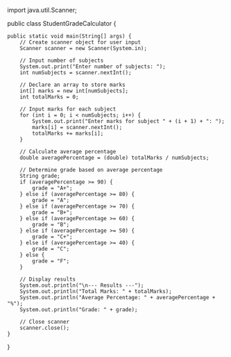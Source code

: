 import java.util.Scanner;

public class StudentGradeCalculator {

    public static void main(String[] args) {
        // Create scanner object for user input
        Scanner scanner = new Scanner(System.in);

        // Input number of subjects
        System.out.print("Enter number of subjects: ");
        int numSubjects = scanner.nextInt();

        // Declare an array to store marks
        int[] marks = new int[numSubjects];
        int totalMarks = 0;

        // Input marks for each subject
        for (int i = 0; i < numSubjects; i++) {
            System.out.print("Enter marks for subject " + (i + 1) + ": ");
            marks[i] = scanner.nextInt();
            totalMarks += marks[i];
        }

        // Calculate average percentage
        double averagePercentage = (double) totalMarks / numSubjects;

        // Determine grade based on average percentage
        String grade;
        if (averagePercentage >= 90) {
            grade = "A+";
        } else if (averagePercentage >= 80) {
            grade = "A";
        } else if (averagePercentage >= 70) {
            grade = "B+";
        } else if (averagePercentage >= 60) {
            grade = "B";
        } else if (averagePercentage >= 50) {
            grade = "C+";
        } else if (averagePercentage >= 40) {
            grade = "C";
        } else {
            grade = "F";
        }

        // Display results
        System.out.println("\n--- Results ---");
        System.out.println("Total Marks: " + totalMarks);
        System.out.println("Average Percentage: " + averagePercentage + "%");
        System.out.println("Grade: " + grade);

        // Close scanner
        scanner.close();
    }
}
